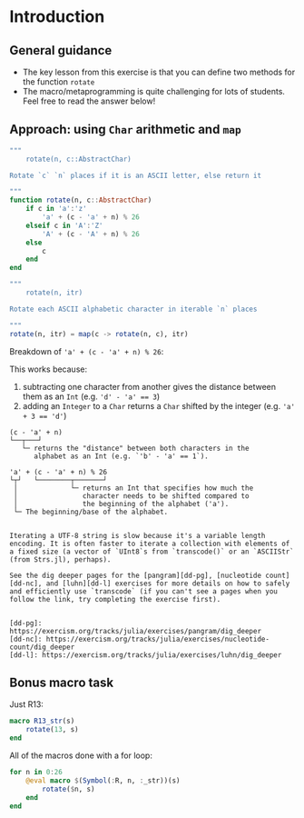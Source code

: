 # Introduction

## General guidance

- The key lesson from this exercise is that you can define two methods for the function `rotate`
- The macro/metaprogramming is quite challenging for lots of students. Feel free to read the answer below!

## Approach: using `Char` arithmetic and `map`

```julia
"""
    rotate(n, c::AbstractChar)

Rotate `c` `n` places if it is an ASCII letter, else return it

"""
function rotate(n, c::AbstractChar)
    if c in 'a':'z'
        'a' + (c - 'a' + n) % 26
    elseif c in 'A':'Z'
        'A' + (c - 'A' + n) % 26
    else
        c
    end
end

"""
    rotate(n, itr)

Rotate each ASCII alphabetic character in iterable `n` places

"""
rotate(n, itr) = map(c -> rotate(n, c), itr)
```

Breakdown of `'a' + (c - 'a' + n) % 26`:

This works because:

1. subtracting one character from another gives the distance between them as an `Int` (e.g. `'d' - 'a' == 3`)
1. adding an `Integer` to a `Char` returns a `Char` shifted by the integer (e.g. `'a' + 3 == 'd'`)

```
(c - 'a' + n)
└──┬───┘
   └─ returns the "distance" between both characters in the
      alphabet as an Int (e.g. `'b' - 'a' == 1`).
```

```
'a' + (c - 'a' + n) % 26
└┬┘   └────────┬───────┘
 │             └─ returns an Int that specifies how much the
 │                character needs to be shifted compared to
 │                the beginning of the alphabet ('a').
 └─ The beginning/base of the alphabet.
```

```exercism/advanced

Iterating a UTF-8 string is slow because it's a variable length encoding. It is often faster to iterate a collection with elements of a fixed size (a vector of `UInt8`s from `transcode()` or an `ASCIIStr` (from Strs.jl), perhaps).

See the dig deeper pages for the [pangram][dd-pg], [nucleotide count][dd-nc], and [luhn][dd-l] exercises for more details on how to safely and efficiently use `transcode` (if you can't see a pages when you follow the link, try completing the exercise first).


[dd-pg]: https://exercism.org/tracks/julia/exercises/pangram/dig_deeper
[dd-nc]: https://exercism.org/tracks/julia/exercises/nucleotide-count/dig_deeper
[dd-l]: https://exercism.org/tracks/julia/exercises/luhn/dig_deeper

```

## Bonus macro task

Just R13:

```julia
macro R13_str(s)
    rotate(13, s)
end
```

All of the macros done with a for loop:

```julia
for n in 0:26
    @eval macro $(Symbol(:R, n, :_str))(s)
        rotate($n, s)
    end
end
```
